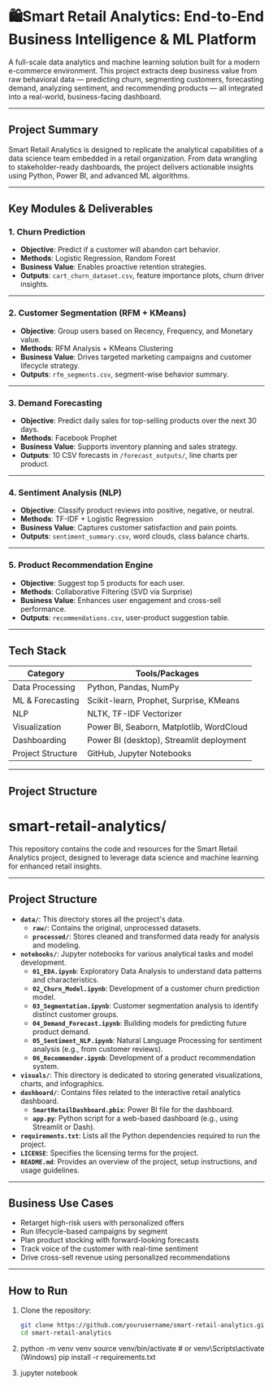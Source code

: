# 🛍Smart Retail Analytics: End-to-End Business Intelligence & ML Platform

A full-scale data analytics and machine learning solution built for a modern e-commerce environment. This project extracts deep business value from raw behavioral data — predicting churn, segmenting customers, forecasting demand, analyzing sentiment, and recommending products — all integrated into a real-world, business-facing dashboard.

---

## Project Summary

Smart Retail Analytics is designed to replicate the analytical capabilities of a data science team embedded in a retail organization. From data wrangling to stakeholder-ready dashboards, the project delivers actionable insights using Python, Power BI, and advanced ML algorithms.

---

## Key Modules & Deliverables

### 1. Churn Prediction
- **Objective**: Predict if a customer will abandon cart behavior.
- **Methods**: Logistic Regression, Random Forest
- **Business Value**: Enables proactive retention strategies.
- **Outputs**: `cart_churn_dataset.csv`, feature importance plots, churn driver insights.

---

### 2. Customer Segmentation (RFM + KMeans)
- **Objective**: Group users based on Recency, Frequency, and Monetary value.
- **Methods**: RFM Analysis + KMeans Clustering
- **Business Value**: Drives targeted marketing campaigns and customer lifecycle strategy.
- **Outputs**: `rfm_segments.csv`, segment-wise behavior summary.

---

### 3. Demand Forecasting
- **Objective**: Predict daily sales for top-selling products over the next 30 days.
- **Methods**: Facebook Prophet
- **Business Value**: Supports inventory planning and sales strategy.
- **Outputs**: 10 CSV forecasts in `/forecast_outputs/`, line charts per product.

---

### 4. Sentiment Analysis (NLP)
- **Objective**: Classify product reviews into positive, negative, or neutral.
- **Methods**: TF-IDF + Logistic Regression
- **Business Value**: Captures customer satisfaction and pain points.
- **Outputs**: `sentiment_summary.csv`, word clouds, class balance charts.

---

### 5. Product Recommendation Engine
- **Objective**: Suggest top 5 products for each user.
- **Methods**: Collaborative Filtering (SVD via Surprise)
- **Business Value**: Enhances user engagement and cross-sell performance.
- **Outputs**: `recommendations.csv`, user-product suggestion table.

---

## Tech Stack

| Category          | Tools/Packages                                     |
|-------------------|----------------------------------------------------|
| Data Processing   | Python, Pandas, NumPy                              |
| ML & Forecasting  | Scikit-learn, Prophet, Surprise, KMeans            |
| NLP               | NLTK, TF-IDF Vectorizer                            |
| Visualization     | Power BI, Seaborn, Matplotlib, WordCloud           |
| Dashboarding      | Power BI (desktop), Streamlit deployment |
| Project Structure | GitHub, Jupyter Notebooks                          |

---

## Project Structure
# smart-retail-analytics/

This repository contains the code and resources for the Smart Retail Analytics project, designed to leverage data science and machine learning for enhanced retail insights.

---

## Project Structure

* **`data/`**: This directory stores all the project's data.
    * **`raw/`**: Contains the original, unprocessed datasets.
    * **`processed/`**: Stores cleaned and transformed data ready for analysis and modeling.
* **`notebooks/`**: Jupyter notebooks for various analytical tasks and model development.
    * **`01_EDA.ipynb`**: Exploratory Data Analysis to understand data patterns and characteristics.
    * **`02_Churn_Model.ipynb`**: Development of a customer churn prediction model.
    * **`03_Segmentation.ipynb`**: Customer segmentation analysis to identify distinct customer groups.
    * **`04_Demand_Forecast.ipynb`**: Building models for predicting future product demand.
    * **`05_Sentiment_NLP.ipynb`**: Natural Language Processing for sentiment analysis (e.g., from customer reviews).
    * **`06_Recommender.ipynb`**: Development of a product recommendation system.
* **`visuals/`**: This directory is dedicated to storing generated visualizations, charts, and infographics.
* **`dashboard/`**: Contains files related to the interactive retail analytics dashboard.
    * **`SmartRetailDashboard.pbix`**: Power BI file for the dashboard.
    * **`app.py`**: Python script for a web-based dashboard (e.g., using Streamlit or Dash).
* **`requirements.txt`**: Lists all the Python dependencies required to run the project.
* **`LICENSE`**: Specifies the licensing terms for the project.
* **`README.md`**: Provides an overview of the project, setup instructions, and usage guidelines.


---

## Business Use Cases

- Retarget high-risk users with personalized offers
- Run lifecycle-based campaigns by segment
- Plan product stocking with forward-looking forecasts
- Track voice of the customer with real-time sentiment
- Drive cross-sell revenue using personalized recommendations

---

## How to Run

1.  Clone the repository:
    ```bash
    git clone https://github.com/yourusername/smart-retail-analytics.git
    cd smart-retail-analytics

2.  python -m venv venv
    source venv/bin/activate  # or venv\Scripts\activate (Windows)
    pip install -r requirements.txt

3.  jupyter notebook
